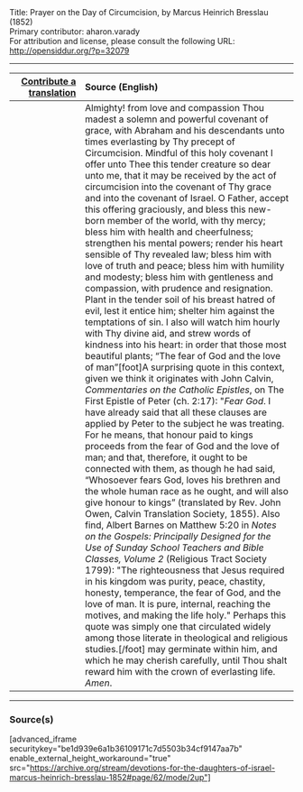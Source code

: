 <html>
<head></head>
<body>
Title: Prayer on the Day of Circumcision, by Marcus Heinrich Bresslau (1852)<br />
Primary contributor: aharon.varady<br />
For attribution and license, please consult the following URL: <a href="http://opensiddur.org/?p=32079">http://opensiddur.org/?p=32079</a>
<p />
<hr />

<table style="margin-left: auto;margin-right: auto;" class="draggable">
<thead><tr><th id="x" style="text-align: right;"><a href="/contributing/upload/">Contribute a translation</a></th><th style="text-align: left;">Source (English)</th></tr></thead>
<tbody>
<tr><td style="vertical-align:top;" width="25%">
<div class="liturgy"><span lang="he">

</span></div></td>
 
<td style="vertical-align:top;">
<div class="english">
Almighty! from love and compassion Thou madest a solemn and powerful covenant of grace, with Abraham and his descendants unto times everlasting by Thy precept of Circumcision. Mindful of this holy covenant I offer unto Thee this tender creature so dear unto me, that it may be received by the act of circumcision into the covenant of Thy grace and into the covenant of Israel. O Father, accept this offering graciously, and bless this new-born member of the world, with thy mercy; bless him with health and cheerfulness; strengthen his mental powers; render his heart sensible of Thy revealed law; bless him with love of truth and peace; bless him with humility and modesty; bless him with gentleness and compassion, with prudence and resignation. Plant in the tender soil of his breast hatred of evil, lest it entice him; shelter him against the temptations of sin. I also will watch him hourly with Thy divine aid, and strew words of kindness into his heart: in order that those most beautiful plants; “The fear of God and the love of man”[foot]A surprising quote in this context, given we think it originates with John Calvin, <em>Commentaries on the Catholic Epistles</em>, on The First Epistle of Peter (ch. 2:17): "<em>Fear God</em>. I have already said that all these clauses are applied by Peter to the subject he was treating. For he means, that honour paid to kings proceeds from the fear of God and the love of man; and that, therefore, it ought to be connected with them, as though he had said, “Whosoever fears God, loves his brethren and the whole human race as he ought, and will also give honour to kings” (translated by Rev. John Owen, Calvin Translation Society, 1855). Also find, Albert Barnes on Matthew 5:20 in <em>Notes on the Gospels: Principally Designed for the Use of Sunday School Teachers and Bible Classes, Volume 2</em> (Religious Tract Society 1799): "The righteousness that Jesus required in his kingdom was purity, peace, chastity, honesty, temperance, the fear of God, and the love of man. It is pure, internal, reaching the motives, and making the life holy." Perhaps this quote was simply one that circulated widely among those literate in theological and religious studies.[/foot] may germinate within him, and which he may cherish carefully, until Thou shalt reward him with the crown of everlasting life. <em>Amen</em>.
</div></td></tr>
</tbody></table>

<hr />

<h3>Source(s)</h3>

[advanced_iframe securitykey="be1d939e6a1b36109171c7d5503b34cf9147aa7b" enable_external_height_workaround="true" src="https://archive.org/stream/devotions-for-the-daughters-of-israel-marcus-heinrich-bresslau-1852#page/62/mode/2up"]

&nbsp;
</body>
</html>